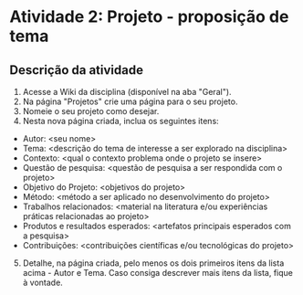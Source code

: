 # Atividade 2: Projeto - proposição de tema

## Descrição da atividade

1. Acesse a Wiki da disciplina \(disponível na aba "Geral"\).  
2. Na página "Projetos" crie uma página para o seu projeto.   
3. Nomeie o seu projeto como desejar.  
4. Nesta nova página criada, inclua os seguintes itens:

* Autor: &lt;seu nome&gt;
* Tema: &lt;descrição do tema de interesse a ser explorado na disciplina&gt;
* Contexto: &lt;qual o contexto problema onde o projeto se insere&gt;
* Questão de pesquisa:  &lt;questão de pesquisa a ser respondida com o projeto&gt;
* Objetivo do Projeto: &lt;objetivos do projeto&gt;
* Método:  &lt;método a ser aplicado no desenvolvimento do projeto&gt;
* Trabalhos relacionados: &lt;material na literatura e/ou experiências práticas relacionadas ao projeto&gt;
* Produtos e resultados esperados: &lt;artefatos principais esperados com a pesquisa&gt;
* Contribuições: &lt;contribuições científicas e/ou tecnológicas do projeto&gt;

5. Detalhe, na página criada, pelo menos os dois primeiros itens da lista acima - Autor e Tema. Caso consiga descrever mais itens da lista, fique à vontade.

